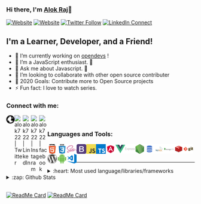 ### Hi there, I'm [Alok Raj][linkedin]👋

[![Website](https://img.shields.io/website?label=alokraj.tech&style=for-the-badge&url=https://alokraj.tech)](https://alokraj.tech)
[![Website](https://img.shields.io/website?label=opendevs.in&style=for-the-badge&url=https://opendevs.in)](https://opendevs.in)
[![Twitter Follow](https://img.shields.io/twitter/follow/alok722?color=1DA1F2&logo=twitter&style=for-the-badge)](https://twitter.com/intent/follow?original_referer=https%3A%2F%2Fgithub.com%2Falok722&screen_name=alok722)
[![LinkedIn Connect](https://img.shields.io/badge/LinkedIn-Connect-blue?style=for-the-badge&logo=linkedin)](https://linkedin.com/in/alok722)

## I'm a Learner, Developer, and a Friend!

- 🔭 I’m currently working on [opendevs][website] !
- 🌱 I’m a JavaScript enthusiast. 🧡
- 💬 Ask me about Javascript. 🙌
- 👯 I’m looking to collaborate with other open source contributer
- 🥅 2020 Goals: Contribute more to Open Source projects
- ⚡ Fun fact: I love to watch series.


### Connect with me:

[<img align="left" alt="opendevs.in" width="22px" src="https://raw.githubusercontent.com/iconic/open-iconic/master/svg/globe.svg" />][website]
[<img align="left" alt="alok722 | Twitter" width="22px" src="https://cdn.jsdelivr.net/npm/simple-icons@v3/icons/twitter.svg" />][twitter]
[<img align="left" alt="alok722 | LinkedIn" width="22px" src="https://cdn.jsdelivr.net/npm/simple-icons@v3/icons/linkedin.svg" />][linkedin]
[<img align="left" alt="alok722 | Instagram" width="22px" src="https://cdn.jsdelivr.net/npm/simple-icons@v3/icons/instagram.svg" />][instagram]
[<img align="left" alt="alok722 | facebook" width="22px" src="https://cdn.jsdelivr.net/npm/simple-icons@v3/icons/facebook.svg" />][facebook]

<br />

### Languages and Tools:

<img align="left" alt="HTML5" width="26px" src="https://raw.githubusercontent.com/github/explore/80688e429a7d4ef2fca1e82350fe8e3517d3494d/topics/html/html.png" />

<img align="left" alt="CSS3" width="26px" src="https://raw.githubusercontent.com/github/explore/80688e429a7d4ef2fca1e82350fe8e3517d3494d/topics/css/css.png" />

<img align="left" alt="Sass" width="26px" src="https://raw.githubusercontent.com/github/explore/80688e429a7d4ef2fca1e82350fe8e3517d3494d/topics/sass/sass.png" />

<img align="left" alt="Bootstrap" width="26px" src="https://raw.githubusercontent.com/github/explore/80688e429a7d4ef2fca1e82350fe8e3517d3494d/topics/bootstrap/bootstrap.png" />

<img align="left" alt="JavaScript" width="26px" src="https://raw.githubusercontent.com/github/explore/80688e429a7d4ef2fca1e82350fe8e3517d3494d/topics/javascript/javascript.png" />

<img align="left" alt="Typescript" width="26px" src="https://raw.githubusercontent.com/github/explore/80688e429a7d4ef2fca1e82350fe8e3517d3494d/topics/typescript/typescript.png" />

<img align="left" alt="Angular" width="26px" src="https://raw.githubusercontent.com/github/explore/80688e429a7d4ef2fca1e82350fe8e3517d3494d/topics/angular/angular.png" />

<img align="left" alt="Vue" width="26px" src="https://raw.githubusercontent.com/github/explore/80688e429a7d4ef2fca1e82350fe8e3517d3494d/topics/vue/vue.png" />

<img align="left" alt="Express" width="26px" src="https://raw.githubusercontent.com/github/explore/e94815998e4e0713912fed477a1f346ec04c3da2/topics/express/express.png" />

<img align="left" alt="Node.js" width="26px" src="https://raw.githubusercontent.com/github/explore/80688e429a7d4ef2fca1e82350fe8e3517d3494d/topics/nodejs/nodejs.png" />

<img align="left" alt="SQL" width="26px" src="https://raw.githubusercontent.com/github/explore/80688e429a7d4ef2fca1e82350fe8e3517d3494d/topics/sql/sql.png" />

<img align="left" alt="MySQL" width="26px" src="https://raw.githubusercontent.com/github/explore/80688e429a7d4ef2fca1e82350fe8e3517d3494d/topics/mysql/mysql.png" />

<img align="left" alt="MongoDB" width="26px" src="https://raw.githubusercontent.com/github/explore/80688e429a7d4ef2fca1e82350fe8e3517d3494d/topics/mongodb/mongodb.png" />

<img align="left" alt="Redis" width="26px" src="https://raw.githubusercontent.com/github/explore/80688e429a7d4ef2fca1e82350fe8e3517d3494d/topics/redis/redis.png" />

<img align="left" alt="Git" width="26px" src="https://raw.githubusercontent.com/github/explore/80688e429a7d4ef2fca1e82350fe8e3517d3494d/topics/git/git.png" />

<img align="left" alt="wordpress" width="26px" src="https://raw.githubusercontent.com/github/explore/80688e429a7d4ef2fca1e82350fe8e3517d3494d/topics/wordpress/wordpress.png" />

<img align="left" alt="Terminal" width="26px" src="https://raw.githubusercontent.com/github/explore/80688e429a7d4ef2fca1e82350fe8e3517d3494d/topics/android/android.png" />

<img align="left" alt="Visual Studio Code" width="26px" src="https://raw.githubusercontent.com/github/explore/80688e429a7d4ef2fca1e82350fe8e3517d3494d/topics/visual-studio-code/visual-studio-code.png" />

<br />
<br />

---

<details>
  <summary>:heart: Most used language/libraries/frameworks</summary>

+ HTML, CSS & CSS libraries
+ Javascript
+ Typescript
+ Angular
+ VueJs
+ Express
+ MongoDB

</details>

<details>
  <summary>:zap: Github Stats</summary>

  <img align="left" alt="alok's Github Stats" src="https://github-readme-stats.codestackr.vercel.app/api?username=alok722&show_icons=true&hide_border=true&count_private=true&hide=contribs&theme=vue" />

</details>

<br/>

[![ReadMe Card](https://github-readme-stats.vercel.app/api/pin/?username=alok722&repo=express-server-boilerplate)](https://github.com/alok722/express-server-boilerplate)
[![ReadMe Card](https://github-readme-stats.vercel.app/api/pin/?username=alok722&repo=express-server-boilerplate-auth)](https://github.com/alok722/express-server-boilerplate-auth)


[website]: https://opendevs.in
[twitter]: https://twitter.com/alok722
[instagram]: https://instagram.com/_rajalok_
[linkedin]: https://linkedin.com/in/alok722
[facebook]: https://fb.com/alok722
